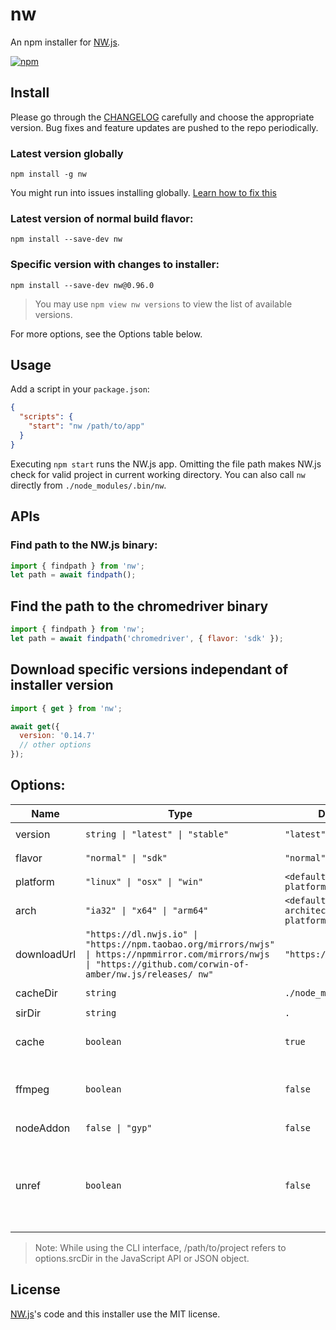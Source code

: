 # nw

An npm installer for [NW.js](https://nwjs.io).

[![npm](https://img.shields.io/npm/v/nw)](https://www.npmjs.com/package/nw)

## Install

Please go through the [CHANGELOG](https://github.com/nwjs/npm-installer/blob/main/CHANGELOG.md) carefully and choose the appropriate version. Bug fixes and feature updates are pushed to the repo periodically.

### Latest version globally

```shell
npm install -g nw
```

You might run into issues installing globally. [Learn how to fix this](https://docs.npmjs.com/resolving-eacces-permissions-errors-when-installing-packages-globally)

### Latest version of normal build flavor:

```shell
npm install --save-dev nw
```

### Specific version with changes to installer:

```shell
npm install --save-dev nw@0.96.0
```

> You may use `npm view nw versions` to view the list of available versions.

For more options, see the Options table below.

## Usage

Add a script in your `package.json`:

```json
{
  "scripts": {
    "start": "nw /path/to/app"
  }
}
```

Executing `npm start` runs the NW.js app. Omitting the file path makes NW.js check for valid project in current working directory. You can also call `nw` directly from `./node_modules/.bin/nw`.

## APIs

### Find path to the NW.js binary:

``` js
import { findpath } from 'nw';
let path = await findpath();
```

## Find the path to the chromedriver binary

``` js
import { findpath } from 'nw';
let path = await findpath('chromedriver', { flavor: 'sdk' });
```

## Download specific versions independant of installer version

```js
import { get } from 'nw';

await get({
  version: '0.14.7'
  // other options
});
```

## Options:

| Name | Type    | Default   | Description | CLI Usage | .npmrc Usage | .env Usage | Module Usage |
| ---- | ------- | --------- | ----------- | --------- | ------------ | ---------- | ------------ |
| version | `string \| "latest" \| "stable"` | `"latest"` | Runtime version | `npm install --save-dev nw` | `` | `` | `get({ version: "latest" })` |
| flavor | `"normal" \| "sdk"` | `"normal"` | Runtime flavor | `npm install --save-dev nw@sdk` | `nwjs_build_type=sdk` | `export NWJS_BUILD_TYPE=sdk` | `get({ flavor: "sdk" })` |
| platform | `"linux" \| "osx" \| "win"` | `<defaults to host platform>` | Host platform | `npm install --save-dev --nwjs-platform nw` | `nwjs_platform=linux` | `NWJS_PLATFORM=linux` | `get({ platform: "linux" })` |
| arch | `"ia32" \| "x64" \| "arm64"` | `<defaults to architecture platform>` | Host architecture | `npm install --save-dev --nwjs-arch nw` | `nwjs_arch=x64` | `NWJS_ARCH=x64` | `get({ arch: "x64"})` |
| downloadUrl | `"https://dl.nwjs.io" \| "https://npm.taobao.org/mirrors/nwjs" \| https://npmmirror.com/mirrors/nwjs \| "https://github.com/corwin-of-amber/nw.js/releases/ nw"` | `"https://dl.nwjs.io"` | Download server (https and file system is supported, for eg `file:///home/user/nwjs_cache`) | `npm install --save-dev --nwjs-urlbase=https://dl.nwjs.io` | `nwjs_urlbase=https://dl.nwjs.io` | `NWJS_URLBASE=https://dl.nwjs.io` | `get({ downloadUrl: "https://dl.nwjs.io"})` |
| cacheDir | `string` | `./node_modules/nw` | Directory to cache NW binaries | `npm install --save-dev --nwjs-cache-dir ./cache nw` | `nwjs_cache_dir=./cache` | `NWJS_CACHE_DIR=./cache` | `get({ cacheDir: "./cache" })` |
| sirDir | `string` | `.` | File path to NW.js project | `npm install --save-dev nw` | `` | `` | `get({ srcDir: "." })` |
| cache | `boolean` | `true`| If true the existing cache is used. Otherwise it removes and redownloads it. | `npm install --save-dev --nwjs-cache=true nw` | `nwjs_cache=true` | `NWJS_CACHE=true` | `get({ cache: true })` |
| ffmpeg | `boolean` | `false`| If true the chromium ffmpeg is replaced by [community version](https://github.com/nwjs-ffmpeg-prebuilt/nwjs-ffmpeg-prebuilt) with proprietary codecs. | `npm install --save-dev --nwjs-ffmpeg=true nw` | `nwjs_ffmpeg=true` | `NWJS_FFMPEG=true` | `get({ ffmpeg: true })` |
| nodeAddon | `false \| "gyp"` | `false` | Download Node headers | `npm install --save-dev --nwjs-native-addon=true nw` | `nwjs_native_addon=true` | `NWJS_NATIVE_ADDON=true` | `get({ nativeAddon: true })` |
| unref | `boolean` | `false` | [Prevent the parent process from waiting for a given subprocess](https://nodejs.org/api/child_process.html#subprocessunref). This is useful if you're using `nw` package to call the executable and want to prevent zombie processes eating up memory. | `npm install --save-dev --nwjs-unref=true nw` | `nwjs_unref=true` | `NWJS_UNREF=true` | `get({ unref: true })` |

> Note: While using the CLI interface, /path/to/project refers to options.srcDir in the JavaScript API or JSON object.

## License

[NW.js](https://github.com/nwjs/nw.js)'s code and this installer use the MIT license.
